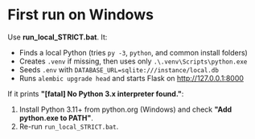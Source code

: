 # First run on Windows

Use **run_local_STRICT.bat**. It:
- Finds a local Python (tries `py -3`, `python`, and common install folders)
- Creates `.venv` if missing, then uses only `.\.venv\Scripts\python.exe`
- Seeds `.env` with `DATABASE_URL=sqlite:///instance/local.db`
- Runs `alembic upgrade head` and starts Flask on http://127.0.0.1:8000

If it prints **"[fatal] No Python 3.x interpreter found."**:
1. Install Python 3.11+ from python.org (Windows) and check **"Add python.exe to PATH"**.
2. Re-run `run_local_STRICT.bat`.
